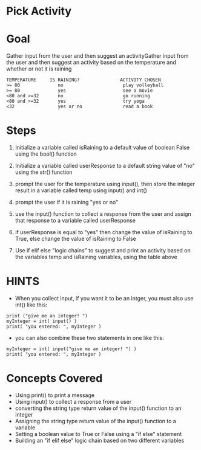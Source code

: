 # Pick Activity

# Goal
Gather input from the user and then suggest an activityGather input from the user and then suggest an activity based on the temperature and whether or not it is raining

```
TEMPERATURE     IS RAINING?               ACTIVITY CHOSEN
>= 80              no                      play volleyball
>= 80              yes                     see a movie
<80 and >=32       no                      go running
<80 and >=32       yes                     try yoga
<32                yes or no               read a book
```

# Steps
1. Initialize a variable called isRaining to a default value of boolean False using the bool() function

2. Initialize a variable called userResponse to a default string value of "no" using the str() function

3. prompt the user for the temperature using input(), then store the integer result in a variable called temp using input() and int()

4. prompt the user if it is raining "yes or no"

5. use the input() function to collect a response from the user and assign that response to a variable called userResponse

6. if userResponse is equal to "yes" then change the value of isRaining to True, else change the value of isRaining to False

7. Use if elif else "logic chains" to suggest and print an activity based on the variables temp and isRaining variables, using the table above


# HINTS
- When you collect input, if you want it to be an intger, you must also use int() like this:
```
print ("give me an integer! ")
myInteger = int( input() )
print( "you entered: ", myInteger )
```
- you can also combine these two statements in one like this:
```
myInteger = int( input("give me an integer! ") )
print( "you entered: ", myInteger )
```

# Concepts Covered
- Using print() to print a message
- Using input() to collect a response from a user
- converting the string type return value of the input() function to an integer
- Assigning the string type return value of the input() function to a variable
- Setting a boolean value to True or False using a "if else" statement
- Building an "if elif else" logic chain based on two different variables
